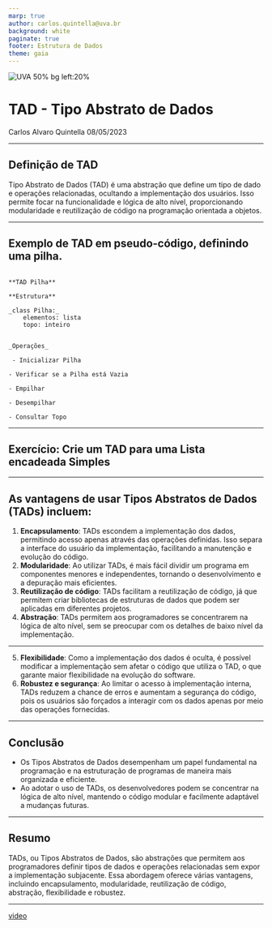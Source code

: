```yaml
---
marp: true
author: carlos.quintella@uva.br
background: white
paginate: true
footer: Estrutura de Dados
theme: gaia
---
```


<!-- _class: lead -->
![UVA 50% bg left:20%](https://scontent.fstu1-1.fna.fbcdn.net/v/t1.18169-9/12038391_10153722080706340_7570391622888322838_n.png)

# TAD - Tipo Abstrato de Dados #

Carlos Alvaro Quintella
08/05/2023


---

## Definição de TAD ##

Tipo Abstrato de Dados (TAD) é uma abstração que define um tipo de dado e operações relacionadas, ocultando a implementação dos usuários. Isso permite focar na funcionalidade e lógica de alto nível, proporcionando modularidade e reutilização de código na programação orientada a objetos.

---

## Exemplo de TAD em pseudo-código, definindo uma pilha. ##

```text

**TAD Pilha**

**Estrutura**

_class Pilha:_
    elementos: lista
    topo: inteiro


_Operações_

 - Inicializar Pilha

- Verificar se a Pilha está Vazia

- Empilhar

- Desempilhar

- Consultar Topo

```

---

## Exercício: Crie um TAD para uma Lista encadeada Simples ##

---

## As vantagens de usar Tipos Abstratos de Dados (TADs) incluem: ##

1. **Encapsulamento**: TADs escondem a implementação dos dados, permitindo acesso apenas através das operações definidas. Isso separa a interface do usuário da implementação, facilitando a manutenção e evolução do código.
2. **Modularidade**: Ao utilizar TADs, é mais fácil dividir um programa em componentes menores e independentes, tornando o desenvolvimento e a depuração mais eficientes.
3. **Reutilização de código**: TADs facilitam a reutilização de código, já que permitem criar bibliotecas de estruturas de dados que podem ser aplicadas em diferentes projetos.
4. **Abstração**: TADs permitem aos programadores se concentrarem na lógica de alto nível, sem se preocupar com os detalhes de baixo nível da implementação.

---

5. **Flexibilidade**: Como a implementação dos dados é oculta, é possível modificar a implementação sem afetar o código que utiliza o TAD, o que garante maior flexibilidade na evolução do software.
6. **Robustez e segurança**: Ao limitar o acesso à implementação interna, TADs reduzem a chance de erros e aumentam a segurança do código, pois os usuários são forçados a interagir com os dados apenas por meio das operações fornecidas.

---

## Conclusão ##

- Os Tipos Abstratos de Dados desempenham um papel fundamental na programação e na estruturação de programas de maneira mais organizada e eficiente.
- Ao adotar o uso de TADs, os desenvolvedores podem se concentrar na lógica de alto nível, mantendo o código modular e facilmente adaptável a mudanças futuras.

---

## Resumo ##

TADs, ou Tipos Abstratos de Dados, são abstrações que permitem aos programadores definir tipos de dados e operações relacionadas sem expor a implementação subjacente. Essa abordagem oferece várias vantagens, incluindo encapsulamento, modularidade, reutilização de código, abstração, flexibilidade e robustez.

---

[video](https://www.youtube.com/watch?v=nX_3zUmNFFs)
